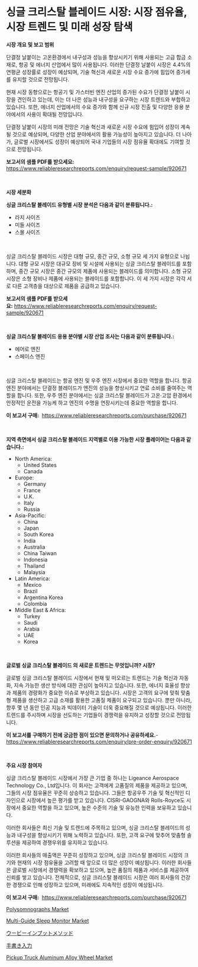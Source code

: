 <p><h1>싱글 크리스탈 블레이드 시장: 시장 점유율, 시장 트렌드 및 미래 성장 탐색</h1></p><p><strong>시장 개요 및 보고 범위</strong></p>
<p><p>단결정 날붙이는 고온환경에서 내구성과 성능을 향상시키기 위해 사용되는 고급 합금 소재로, 항공 및 에너지 산업에서 많이 사용됩니다. 이러한 단결정 날붙이 시장은 4.4%의 연평균 성장률로 성장이 예상되며, 기술 혁신과 새로운 시장 수요 증가에 힘입어 증가세를 유지할 것으로 전망됩니다.</p><p>현재 시장 동향으로는 항공기 및 가스터빈 엔진 산업의 증가된 수요가 단결정 날붙이 시장을 견인하고 있는데, 이는 더 나은 성능과 내구성을 요구하는 시장 트렌드와 부합하고 있습니다. 또한, 에너지 산업에서의 수요 증가와 함께 신규 시장 진출 및 다양한 응용 분야에서의 사용이 확대될 전망입니다.</p><p>단결정 날붙이 시장의 미래 전망은 기술 혁신과 새로운 시장 수요에 힘입어 성장이 계속될 것으로 예상되며, 다양한 산업 분야에서의 활용 가능성이 높아지고 있습니다. 더 나아가, 글로벌 시장에서도 성장이 예상되어 국내 기업들의 시장 점유율 확대에도 기여할 것으로 전망됩니다.</p></p>
<p><strong>보고서의 샘플 PDF를 받으세요:</strong> <a href="https://www.reliableresearchreports.com/enquiry/request-sample/920671">https://www.reliableresearchreports.com/enquiry/request-sample/920671</a></p>
<p>&nbsp;</p>
<p><strong>시장 세분화</strong></p>
<p><strong>싱글 크리스탈 블레이드 유형별 시장 분석은 다음과 같이 분류됩니다.:</strong></p>
<p><ul><li>라지 사이즈</li><li>미들 사이즈</li><li>스몰 사이즈</li></ul></p>
<p>&nbsp;</p>
<p><p>싱글 크리스탈 블레이드 시장은 대형 규모, 중간 규모, 소형 규모 세 가지 유형으로 나뉩니다. 대형 규모 시장은 대규모 장비 및 시설에 사용되는 싱글 크리스탈 블레이드를 포함하며, 중간 규모 시장은 중간 규모의 제품에 사용되는 블레이드를 의미합니다. 소형 규모 시장은 소형 장비나 제품에 사용되는 블레이드를 포함합니다. 이 세 가지 시장은 각각 서로 다른 고객층을 대상으로 제품을 공급하고 있습니다.</p></p>
<p><strong>보고서의 샘플 PDF를 받으세요:</strong>&nbsp;<a href="https://www.reliableresearchreports.com/enquiry/request-sample/920671">https://www.reliableresearchreports.com/enquiry/request-sample/920671</a></p>
<p>&nbsp;</p>
<p><strong> 싱글 크리스탈 블레이드 응용 분야별 시장 산업 조사는 다음과 같이 분류됩니다.:</strong></p>
<p><ul><li>에어로 엔진</li><li>스페이스 엔진</li></ul></p>
<p>&nbsp;</p>
<p><p>싱글 크리스탈 블레이드는 항공 엔진 및 우주 엔진 시장에서 중요한 역할을 합니다. 항공 엔진 분야에서는 단결정 블레이드가 엔진의 성능을 향상시키고 연료 소비를 줄여주는 역할을 합니다. 또한, 우주 엔진 분야에서는 싱글 크리스탈 블레이드가 고온·고압 환경에서 안정적인 운전을 가능케 하고 엔진의 수명을 연장시키는데 중요한 역할을 합니다.</p></p>
<p><strong>이 보고서 구매:</strong>&nbsp; <a href="https://www.reliableresearchreports.com/purchase/920671">https://www.reliableresearchreports.com/purchase/920671</a></p>
<p>&nbsp;</p>
<p><strong>지역 측면에서 싱글 크리스탈 블레이드 지역별로 이용 가능한 시장 플레이어는 다음과 같습니다.:</strong></p>
<p><ul>
    <li>
        North America:
        <ul>
            <li>United States</li>
            <li>Canada</li>
        </ul>
    </li>
    <li>
        Europe:
        <ul>
            <li>Germany</li>
            <li>France</li>
            <li>U.K.</li>
            <li>Italy</li>
            <li>Russia</li>
        </ul>
    </li>
    <li>
        Asia-Pacific:
        <ul>
            <li>China</li>
            <li>Japan</li>
            <li>South Korea</li>
            <li>India</li>
            <li>Australia</li>
            <li>China Taiwan</li>
            <li>Indonesia</li>
            <li>Thailand</li>
            <li>Malaysia</li>
        </ul>
    </li>
    <li>
        Latin America:
        <ul>
            <li>Mexico</li>
            <li>Brazil</li>
            <li>Argentina Korea</li>
            <li>Colombia</li>
        </ul>
    </li>
    <li>
        Middle East & Africa:
        <ul>
            <li>Turkey</li>
            <li>Saudi</li>
            <li>Arabia</li>
            <li>UAE</li>
            <li>Korea</li>
        </ul>
    </li>
    </ul></p>
<p>&nbsp;</p>
<p><strong>글로벌 싱글 크리스탈 블레이드 의 새로운 트렌드는 무엇입니까? 시장?</strong></p>
<p><p>글로벌 싱글 크리스탈 블레이드 시장에서 현재 및 떠오르는 트렌드는 기술 혁신과 자동화, 지속 가능한 생산 방식에 대한 관심이 높아지고 있습니다. 또한, 에너지 효율성 향상과 제품의 경량화가 중요한 이슈로 부상하고 있습니다. 시장은 고객의 요구에 맞춰 맞춤형 제품을 생산하고 고급 소재를 활용한 고품질 제품이 요구되고 있습니다. 뿐만 아니라, 향후 몇 년 동안 인공 지능과 빅데이터 기술이 더욱 중요해질 것으로 예상됩니다. 이러한 트렌드를 주시하며 시장을 선도하는 기업들이 경쟁력을 유지하고 성장할 것으로 전망됩니다.</p></p>
<p><strong>이 보고서를 구매하기 전에 궁금한 점이 있으면 문의하거나 공유하세요.</strong>- <a href="https://www.reliableresearchreports.com/enquiry/pre-order-enquiry/920671">https://www.reliableresearchreports.com/enquiry/pre-order-enquiry/920671</a></p>
<p>&nbsp;</p>
<p><strong>주요 시장 참여자</strong></p>
<p><p>싱글 크리스탈 블레이드 시장에서 가장 큰 기업 중 하나는 Ligeance Aerospace Technology Co., Ltd입니다. 이 회사는 고객에게 고품질의 제품을 제공하고 있으며, 그들의 시장 점유율은 꾸준히 상승하고 있습니다. 그들은 항공우주 기술 및 혁신적인 디자인으로 시장에서 높은 평가를 받고 있습니다. CISRI-GAOGNA와 Rolls-Royce도 시장에서 중요한 역할을 하고 있으며, 높은 수준의 기술 및 유능한 인력을 보유하고 있습니다.</p><p>이러한 회사들은 최신 기술 및 트렌드에 주목하고 있으며, 싱글 크리스탈 블레이드의 성능과 내구성을 향상시키기 위해 노력하고 있습니다. 또한, 고객 요구에 맞추어 맞춤형 솔루션을 제공하여 경쟁우위를 유지하고 있습니다.</p><p>이러한 회사들의 매출액은 꾸준히 성장하고 있으며, 싱글 크리스탈 블레이드 시장의 크기와 현재의 시장 점유율을 고려할 때 앞으로 더 많은 성장이 예상됩니다. 이러한 회사들은 글로벌 시장에서 경쟁력을 확보하고 있으며, 높은 품질의 제품과 서비스를 제공하여 신뢰를 쌓고 있습니다. 전체적으로, 싱글 크리스탈 블레이드 시장은 여러 회사들의 건강한 경쟁으로 인해 성장하고 있으며, 미래에도 지속적인 성장이 예상됩니다.</p></p>
<p><strong>이 보고서 구매:</strong>&nbsp;&nbsp;<a href="https://www.reliableresearchreports.com/purchase/920671">https://www.reliableresearchreports.com/purchase/920671</a></p>
<p><p><a href="https://issuu.com/reportprime-2/docs/polysomnographs-market-size-2030.pptx">Polysomnographs Market</a></p><p><a href="https://issuu.com/reportprime-2/docs/multi-guide-sleep-monitor-market-size-2030.pptx">Multi-Guide Sleep Monitor Market</a></p><p><a href="https://github.com/lababdou/Market-Research-Report-List-2/blob/main/7052333183149.md">ウービーインプットメソッド</a></p><p><a href="https://github.com/bevdtkn4419963/Market-Research-Report-List-1/blob/main/3201031183150.md">手書き入力</a></p><p><a href="https://github.com/edytherolanlouisejk1miz0wig/Market-Research-Report-List-1/blob/main/pickup-truck-aluminum-alloy-wheel-market.md">Pickup Truck Aluminum Alloy Wheel Market</a></p></p>
